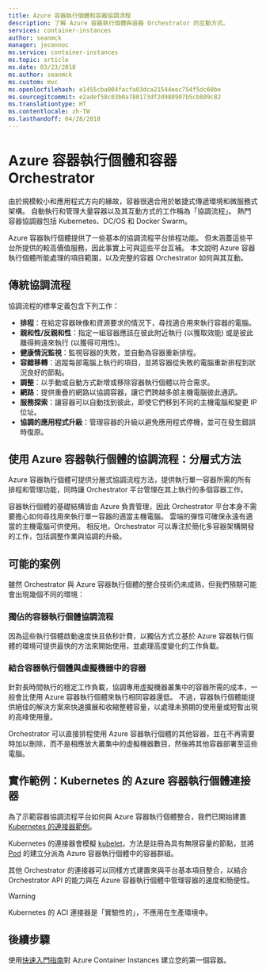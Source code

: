 ```yaml
---
title: Azure 容器執行個體和容器協調流程
description: 了解 Azure 容器執行個體與容器 Orchestrator 的互動方式。
services: container-instances
author: seanmck
manager: jeconnoc
ms.service: container-instances
ms.topic: article
ms.date: 03/23/2018
ms.author: seanmck
ms.custom: mvc
ms.openlocfilehash: e1455cba004facfa03dca21544eec754f5dc60be
ms.sourcegitcommit: e2adef58c03b0a780173df2d988907b5cb809c82
ms.translationtype: HT
ms.contentlocale: zh-TW
ms.lasthandoff: 04/28/2018
---
```

# <a name="azure-container-instances-and-container-orchestrators"></a>Azure 容器執行個體和容器 Orchestrator

由於規模較小和應用程式方向的緣故，容器很適合用於敏捷式傳遞環境和微服務式架構。 自動執行和管理大量容器以及其互動方式的工作稱為「協調流程」。 熱門容器協調器包括 Kubernetes、DC/OS 和 Docker Swarm。

Azure 容器執行個體提供了一些基本的協調流程平台排程功能。 但未涵蓋這些平台所提供的較高價值服務，因此事實上可與這些平台互補。 本文說明 Azure 容器執行個體所能處理的項目範圍，以及完整的容器 Orchestrator 如何與其互動。

## <a name="traditional-orchestration"></a>傳統協調流程

協調流程的標準定義包含下列工作：

- **排程**：在給定容器映像和資源要求的情況下，尋找適合用來執行容器的電腦。
- **親和性/反親和性**：指定一組容器應該在彼此附近執行 (以獲取效能) 或是彼此離得夠遠來執行 (以獲得可用性)。
- **健康情況監視**：監視容器的失敗，並自動為容器重新排程。
- **容錯移轉**：追蹤每部電腦上執行的項目，並將容器從失敗的電腦重新排程到狀況良好的節點。
- **調整**：以手動或自動方式新增或移除容器執行個體以符合需求。
- **網路**：提供重疊的網路以協調容器，讓它們跨越多部主機電腦彼此通訊。
- **服務探索**：讓容器可以自動找到彼此，即使它們移到不同的主機電腦和變更 IP 位址。
- **協調的應用程式升級**：管理容器的升級以避免應用程式停機，並可在發生錯誤時復原。

## <a name="orchestration-with-azure-container-instances-a-layered-approach"></a>使用 Azure 容器執行個體的協調流程：分層式方法

Azure 容器執行個體可提供分層式協調流程方法，提供執行單一容器所需的所有排程和管理功能，同時讓 Orchestrator 平台管理在其上執行的多個容器工作。

容器執行個體的基礎結構皆由 Azure 負責管理，因此 Orchestrator 平台本身不需要擔心如何尋找用來執行單一容器的適當主機電腦。 雲端的彈性可確保永遠有適當的主機電腦可供使用。 相反地，Orchestrator 可以專注於簡化多容器架構開發的工作，包括調整作業與協調的升級。

## <a name="potential-scenarios"></a>可能的案例

雖然 Orchestrator 與 Azure 容器執行個體的整合技術仍未成熟，但我們預期可能會出現幾個不同的環境：

### <a name="orchestration-of-container-instances-exclusively"></a>獨佔的容器執行個體協調流程

因為這些執行個體啟動速度快且依秒計費，以獨佔方式立基於 Azure 容器執行個體的環境可提供最快的方法來開始使用，並處理高度變化的工作負載。

### <a name="combination-of-container-instances-and-containers-in-virtual-machines"></a>結合容器執行個體與虛擬機器中的容器

針對長時間執行的穩定工作負載，協調專用虛擬機器叢集中的容器所需的成本，一般會比使用 Azure 容器執行個體來執行相同容器還低。 不過，容器執行個體能提供絕佳的解決方案來快速擴展和收縮整體容量，以處理未預期的使用量或短暫出現的高峰使用量。

Orchestrator 可以直接排程使用 Azure 容器執行個體的其他容器，並在不再需要時加以刪除，而不是相應放大叢集中的虛擬機器數目，然後將其他容器部署至這些電腦。

## <a name="sample-implementation-azure-container-instances-connector-for-kubernetes"></a>實作範例：Kubernetes 的 Azure 容器執行個體連接器

為了示範容器協調流程平台如何與 Azure 容器執行個體整合，我們已開始建置 [Kubernetes 的連接器範例][aci-connector-k8s]。

Kubernetes 的連接器會模擬 [kubelet][kubelet-doc]，方法是註冊為具有無限容量的節點，並將 [Pod][pod-doc] 的建立分派為 Azure 容器執行個體中的容器群組。

其他 Orchestrator 的連接器可以同樣方式建置來與平台基本項目整合，以結合 Orchestrator API 的能力與在 Azure 容器執行個體中管理容器的速度和簡便性。

> [!WARNING]
> Kubernetes 的 ACI 連接器是「實驗性的」，不應用在生產環境中。

## <a name="next-steps"></a>後續步驟

使用[快速入門指南](container-instances-quickstart.md)對 Azure Container Instances 建立您的第一個容器。

<!-- IMAGES -->

<!-- LINKS -->
[aci-connector-k8s]: https://github.com/virtual-kubelet/virtual-kubelet/tree/master/providers/azure
[kubelet-doc]: https://kubernetes.io/docs/admin/kubelet/
[pod-doc]: https://kubernetes.io/docs/concepts/workloads/pods/pod/
